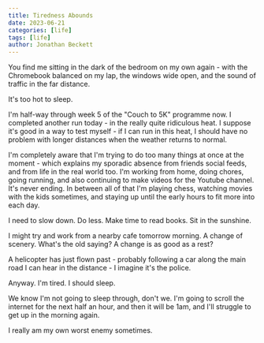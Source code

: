 ```yaml
---
title: Tiredness Abounds
date: 2023-06-21
categories: [life]
tags: [life]
author: Jonathan Beckett
---
```


You find me sitting in the dark of the bedroom on my own again - with the Chromebook balanced on my lap, the windows wide open, and the sound of traffic in the far distance.

It's too hot to sleep.

I'm half-way through week 5 of the "Couch to 5K" programme now. I completed another run today - in the really quite ridiculous heat. I suppose it's good in a way to test myself - if I can run in this heat, I should have no problem with longer distances when the weather returns to normal.

I'm completely aware that I'm trying to do too many things at once at the moment - which explains my sporadic absence from friends social feeds, and from life in the real world too. I'm working from home, doing chores, going running, and also continuing to make videos for the Youtube channel. It's never ending. In between all of that I'm playing chess, watching movies with the kids sometimes, and staying up until the early hours to fit more into each day.

I need to slow down. Do less. Make time to read books. Sit in the sunshine.

I might try and work from a nearby cafe tomorrow morning. A change of scenery. What's the old saying? A change is as good as a rest?

A helicopter has just flown past - probably following a car along the main road I can hear in the distance - I imagine it's the police.

Anyway. I'm tired. I should sleep.

We know I'm not going to sleep through, don't we. I'm going to scroll the internet for the next half an hour, and then it will be 1am, and I'll struggle to get up in the morning again.

I really am my own worst enemy sometimes.